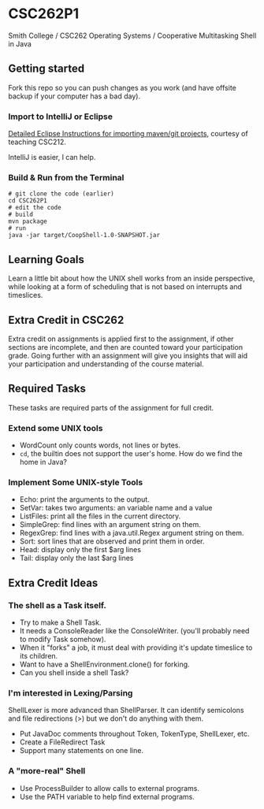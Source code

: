 # CSC262P1
Smith College / CSC262 Operating Systems / Cooperative Multitasking Shell in Java

## Getting started

Fork this repo so you can push changes as you work (and have offsite backup if your computer has a bad day).

### Import to IntelliJ or Eclipse

[Detailed Eclipse Instructions for importing maven/git projects](https://github.com/jjfiv/GuessingGame#how-to-import-this-project-into-eclipse-10), courtesy of teaching CSC212.

IntelliJ is easier, I can help.

### Build & Run from the Terminal

    # git clone the code (earlier)
    cd CSC262P1
    # edit the code
    # build
    mvn package
    # run
    java -jar target/CoopShell-1.0-SNAPSHOT.jar

## Learning Goals

Learn a little bit about how the UNIX shell works from an inside perspective, while looking at a form of scheduling that is not based on interrupts and timeslices.

## Extra Credit in CSC262

Extra credit on assignments is applied first to the assignment, if other sections are incomplete, and then are counted toward your participation grade. Going further with an assignment will give you insights that will aid your participation and understanding of the course material.

## Required Tasks

These tasks are required parts of the assignment for full credit.

### Extend some UNIX tools

- WordCount only counts words, not lines or bytes.
- ``cd``, the builtin does not support the user's home. How do we find the home in Java?

### Implement Some UNIX-style Tools

- Echo: print the arguments to the output.
- SetVar: takes two arguments: an variable name and a value
- ListFiles: print all the files in the current directory.
- SimpleGrep: find lines with an argument string on them.
- RegexGrep: find lines with a java.util.Regex argument string on them.
- Sort: sort lines that are observed and print them in order.
- Head: display only the first $arg lines
- Tail: display only the last $arg lines

## Extra Credit Ideas

### The shell as a Task itself.

- Try to make a Shell Task.
- It needs a ConsoleReader like the ConsoleWriter. (you'll probably need to modify Task somehow).
- When it "forks" a job, it must deal with providing it's update timeslice to its children.
- Want to have a ShellEnvironment.clone() for forking.
- Can you shell inside a shell Task?

### I'm interested in Lexing/Parsing

ShellLexer is more advanced than ShellParser. It can identify semicolons and file redirections (>) but we don't do anything with them.
- Put JavaDoc comments throughout Token, TokenType, ShellLexer, etc.
- Create a FileRedirect Task
- Support many statements on one line.

### A "more-real" Shell

- Use ProcessBuilder to allow calls to external programs.
- Use the PATH variable to help find external programs.
